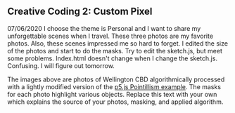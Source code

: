 ## Creative Coding 2: Custom Pixel
07/06/2020
I choose the theme is Personal and I want to share my unforgettable scenes when I travel. These three photos are my favorite photos. Also, these scenes impressed me so hard to forget. I edited the size of the photos and start to do the masks.
Try to edit the sketch.js, but meet some problems. Index.html doesn't change when I change the sketch.js. Confusing. I will figure out tomorrow.

The images above are photos of Wellington CBD algorithmically processed with a lightly modified version of the [p5.js Pointillism example](https://p5js.org/examples/image-pointillism.html). The masks for each photo highlight various objects. Replace this text with your own which explains the source of your photos, masking, and applied algorithm.
